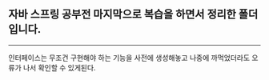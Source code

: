 ## 자바 스프링 공부전 마지막으로 복습을 하면서 정리한 폴더입니다.
***
인터페이스는 무조건 구현해야 하는 기능을 사전에 생성해놓고 나중에 까먹었더라도 오류가 나서 확인할 수 있게된다.
